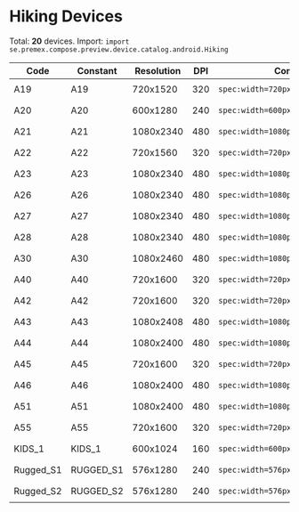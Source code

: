 # Hiking Devices

Total: **20** devices. Import: `import se.premex.compose.preview.device.catalog.android.Hiking`

| Code | Constant | Resolution | DPI | Compose Spec | Preview Usage |
|------|----------|------------|-----|-------------|---------------|
| A19 | A19 | 720x1520 | 320 | `spec:width=720px,height=1520px,dpi=320` | `@Preview(device = Hiking.A19)` |
| A20 | A20 | 600x1280 | 240 | `spec:width=600px,height=1280px,dpi=240` | `@Preview(device = Hiking.A20)` |
| A21 | A21 | 1080x2340 | 480 | `spec:width=1080px,height=2340px,dpi=480` | `@Preview(device = Hiking.A21)` |
| A22 | A22 | 720x1560 | 320 | `spec:width=720px,height=1560px,dpi=320` | `@Preview(device = Hiking.A22)` |
| A23 | A23 | 1080x2340 | 480 | `spec:width=1080px,height=2340px,dpi=480` | `@Preview(device = Hiking.A23)` |
| A26 | A26 | 1080x2340 | 480 | `spec:width=1080px,height=2340px,dpi=480` | `@Preview(device = Hiking.A26)` |
| A27 | A27 | 1080x2340 | 480 | `spec:width=1080px,height=2340px,dpi=480` | `@Preview(device = Hiking.A27)` |
| A28 | A28 | 1080x2340 | 480 | `spec:width=1080px,height=2340px,dpi=480` | `@Preview(device = Hiking.A28)` |
| A30 | A30 | 1080x2460 | 480 | `spec:width=1080px,height=2460px,dpi=480` | `@Preview(device = Hiking.A30)` |
| A40 | A40 | 720x1600 | 320 | `spec:width=720px,height=1600px,dpi=320` | `@Preview(device = Hiking.A40)` |
| A42 | A42 | 720x1600 | 320 | `spec:width=720px,height=1600px,dpi=320` | `@Preview(device = Hiking.A42)` |
| A43 | A43 | 1080x2408 | 480 | `spec:width=1080px,height=2408px,dpi=480` | `@Preview(device = Hiking.A43)` |
| A44 | A44 | 1080x2400 | 480 | `spec:width=1080px,height=2400px,dpi=480` | `@Preview(device = Hiking.A44)` |
| A45 | A45 | 720x1600 | 320 | `spec:width=720px,height=1600px,dpi=320` | `@Preview(device = Hiking.A45)` |
| A46 | A46 | 1080x2400 | 480 | `spec:width=1080px,height=2400px,dpi=480` | `@Preview(device = Hiking.A46)` |
| A51 | A51 | 1080x2400 | 480 | `spec:width=1080px,height=2400px,dpi=480` | `@Preview(device = Hiking.A51)` |
| A55 | A55 | 720x1600 | 320 | `spec:width=720px,height=1600px,dpi=320` | `@Preview(device = Hiking.A55)` |
| KIDS_1 | KIDS_1 | 600x1024 | 160 | `spec:width=600px,height=1024px,dpi=160` | `@Preview(device = Hiking.KIDS_1)` |
| Rugged_S1 | RUGGED_S1 | 576x1280 | 240 | `spec:width=576px,height=1280px,dpi=240` | `@Preview(device = Hiking.RUGGED_S1)` |
| Rugged_S2 | RUGGED_S2 | 576x1280 | 240 | `spec:width=576px,height=1280px,dpi=240` | `@Preview(device = Hiking.RUGGED_S2)` |

<!-- Generated automatically. Do not edit manually. -->
